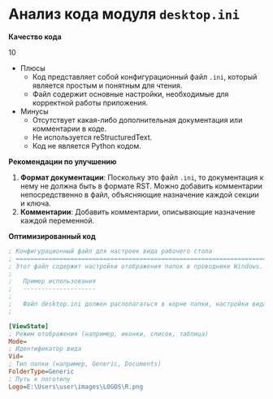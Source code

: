 # Анализ кода модуля `desktop.ini`

**Качество кода**

10
-  Плюсы
    - Код представляет собой конфигурационный файл `.ini`, который является простым и понятным для чтения.
    -  Файл содержит основные настройки, необходимые для корректной работы приложения.
-  Минусы
   - Отсутствует какая-либо дополнительная документация или комментарии в коде.
    - Не используется reStructuredText.
    - Код не является Python кодом.

**Рекомендации по улучшению**

1. **Формат документации**: Поскольку это файл `.ini`, то документация к нему не должна быть в формате RST. Можно добавить комментарии непосредственно в файл, объясняющие назначение каждой секции и ключа.
2. **Комментарии**: Добавить комментарии, описывающие назначение каждой переменной.

**Оптимизированный код**

```ini
; Конфигурационный файл для настроек вида рабочего стола
; =========================================================================================
; Этот файл содержит настройки отображения папок в проводнике Windows.
;
;   Пример использования
;   --------------------
;
;   Файл desktop.ini должен располагаться в корне папки, настройки вида которой, вы хотите изменить.
;

[ViewState]
; Режим отображения (например, иконки, список, таблица)
Mode=
; Идентификатор вида
Vid=
; Тип папки (например, Generic, Documents)
FolderType=Generic
; Путь к логотипу
Logo=E:\Users\user\images\LOGOS\R.png
```